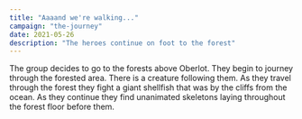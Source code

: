 ```yaml
---
title: "Aaaand we're walking..."
campaign: "the-journey"
date: 2021-05-26
description: "The heroes continue on foot to the forest"
---
```


The group decides to go to the forests above Oberlot. They begin to journey through the forested area. There is a creature following them. As they travel through the forest they fight a giant shellfish that was by the cliffs from the ocean. As they continue they find unanimated skeletons laying throughout the forest floor before them.